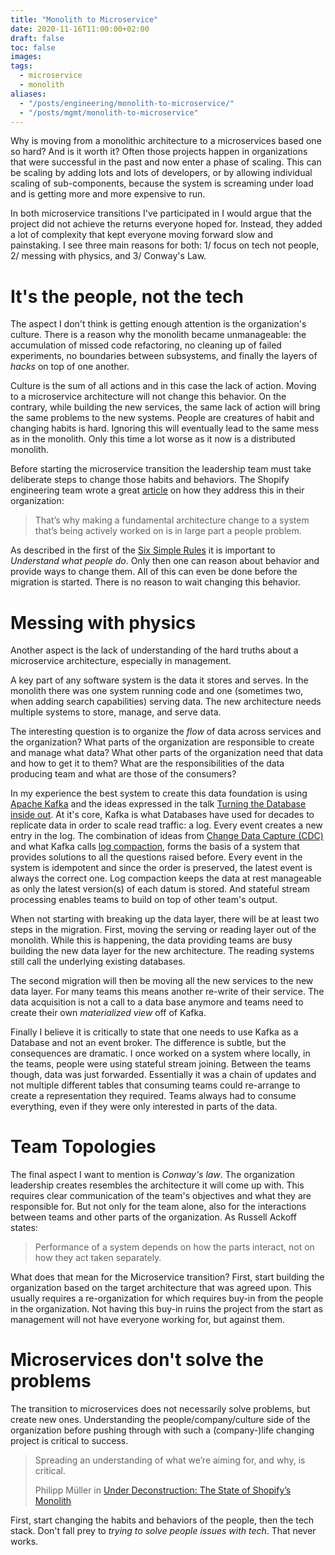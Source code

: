 ```yaml
---
title: "Monolith to Microservice"
date: 2020-11-16T11:00:00+02:00
draft: false
toc: false
images:
tags: 
  - microservice
  - monolith
aliases:
  - "/posts/engineering/monolith-to-microservice/"
  - "/posts/mgmt/monolith-to-microservice"
---
```


Why is moving from a monolithic architecture to a microservices based one so
hard? And is it worth it? Often those projects happen in organizations that
were successful in the past and now enter a phase of scaling. This can be
scaling by adding lots and lots of developers, or by allowing individual scaling
of sub-components, because the system is screaming under load and is getting
more and more expensive to run.

In both microservice transitions I've participated in I would argue that the
project did not achieve the returns everyone hoped for. Instead, they added a
lot of complexity that kept everyone moving forward slow and painstaking. I see
three main reasons for both: 1/ focus on tech not people, 2/ messing with
physics, and 3/ Conway's Law.

# It's the people, not the tech

The aspect I don't think is getting enough attention is the organization's
culture. There is a reason why the monolith became unmanageable: the
accumulation of missed code refactoring, no cleaning up of failed experiments,
no boundaries between subsystems, and finally the layers of *hacks* on top of
one another.

Culture is the sum of all actions and in this case the lack of action. Moving to
a microservice architecture will not change this behavior. On the contrary,
while building the new services, the same lack of action will bring the same
problems to the new systems. People are creatures of habit and changing habits
is hard. Ignoring this will eventually lead to the same mess as in the monolith.
Only this time a lot worse as it now is a distributed monolith.

Before starting the microservice transition the leadership team must take
deliberate steps to change those habits and behaviors. The Shopify engineering
team wrote a great [article][1] on how they address this in their organization:

> That’s why making a fundamental architecture change to a system that’s being
> actively worked on is in large part a people problem.

As described in the first of the [Six Simple Rules][2] it is important to
*Understand what people do*. Only then one can reason about behavior and provide
ways to change them. All of this can even be done before the migration is
started.  There is no reason to wait changing this behavior.

# Messing with physics

Another aspect is the lack of understanding of the hard truths about a
microservice architecture, especially in management.

A key part of any software system is the data it stores and serves. In the
monolith there was one system running code and one (sometimes two, when adding
search capabilities) serving data. The new architecture needs multiple systems
to store, manage, and serve data.

The interesting question is to organize the *flow* of data across services and
the organization? What parts of the organization are responsible to create and
manage what data? What other parts of the organization need that data and how to
get it to them? What are the responsibilities of the data producing team and
what are those of the consumers?

In my experience the best system to create this data foundation is using [Apache
Kafka][3] and the ideas expressed in the talk [Turning the Database inside
out][4]. At it's core, Kafka is what Databases have used for decades to
replicate data in order to scale read traffic: a log. Every event creates a new
entry in the log. The combination of ideas from [Change Data Capture (CDC)][5]
and what Kafka calls [log compaction][6], forms the basis of a system that
provides solutions to all the questions raised before. Every event in the system
is idempotent and since the order is preserved, the latest event is always the
correct one. Log compaction keeps the data at rest manageable as only the latest
version(s) of each datum is stored. And stateful stream processing enables teams
to build on top of other team's output.

When not starting with breaking up the data layer, there will be at least two
steps in the migration. First, moving the serving or reading layer out of the
monolith. While this is happening, the data providing teams are busy building
the new data layer for the new architecture. The reading systems still call the
underlying existing databases.

The second migration will then be moving all the new services to the new data
layer. For many teams this means another re-write of their service. The data
acquisition is not a call to a data base anymore and teams need to create their
own *materialized view* off of Kafka.

Finally I believe it is critically to state that one needs to use Kafka as a
Database and not an event broker. The difference is subtle, but the consequences
are dramatic. I once worked on a system where locally, in the teams, people were
using stateful stream joining. Between the teams though, data was just
forwarded. Essentially it was a chain of updates and not multiple different
tables that consuming teams could re-arrange to create a representation they
required. Teams always had to consume everything, even if they were only
interested in parts of the data.

# Team Topologies

The final aspect I want to mention is *Conway's law*. The organization
leadership creates resembles the architecture it will come up with. This
requires clear communication of the team's objectives and what they are
responsible for.  But not only for the team alone, also for the interactions
between teams and other parts of the organization. As Russell Ackoff states:

> Performance of a system depends on how the parts interact, not on how they act
> taken separately.

What does that mean for the Microservice transition? First, start building the
organization based on the target architecture that was agreed upon. This usually
requires a re-organization for which requires buy-in from the people in the
organization. Not having this buy-in ruins the project from the start as
management will not have everyone working for, but against them.

# Microservices don't solve the problems

The transition to microservices does not necessarily solve problems, but create
new ones. Understanding the people/company/culture side of the organization
before pushing through with such a (company-)life changing project is critical
to success.

> Spreading an understanding of what we’re aiming for, and why, is critical.
>
> Philipp Müller in [Under Deconstruction: The State of Shopify’s Monolith][1]

First, start changing the habits and behaviors of the people, then the tech
stack. Don't fall prey to *trying to solve people issues with tech*. That never
works.

[1]: https://shopify.engineering/shopify-monolith
[2]: https://www.goodreads.com/book/show/18249372-six-simple-rules
[3]: https://kafka.apache.org/
[4]: https://www.youtube.com/watch?v=fU9hR3kiOK0
[5]: https://en.wikipedia.org/wiki/Change_data_capture
[6]: https://www.confluent.io/blog/log-compaction-highlights-in-the-apache-kafka-and-stream-processing-community-june-2017/

